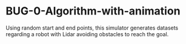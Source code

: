 # BUG-0-Algorithm-with-animation
Using random start and end points, this simulator generates datasets regarding a robot with Lidar avoiding obstacles to reach the goal.
